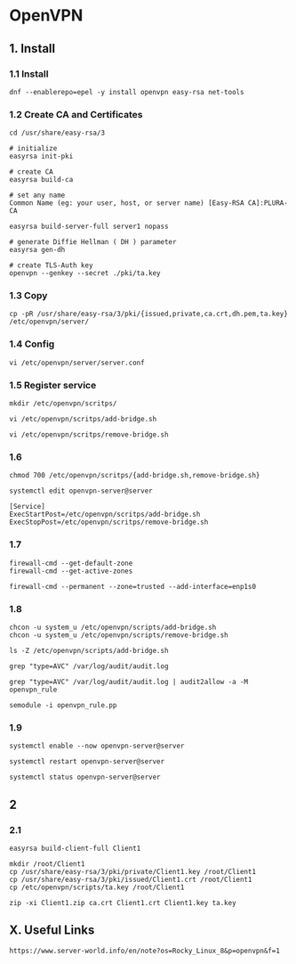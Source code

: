 # OpenVPN

## 1. Install

### 1.1 Install

    dnf --enablerepo=epel -y install openvpn easy-rsa net-tools
            
### 1.2 Create CA and Certificates
    
    cd /usr/share/easy-rsa/3
    
    # initialize
    easyrsa init-pki
    
    # create CA
    easyrsa build-ca
    
    # set any name
    Common Name (eg: your user, host, or server name) [Easy-RSA CA]:PLURA-CA
    
    easyrsa build-server-full server1 nopass

    # generate Diffie Hellman ( DH ) parameter
    easyrsa gen-dh
    
    # create TLS-Auth key
    openvpn --genkey --secret ./pki/ta.key


### 1.3 Copy

    cp -pR /usr/share/easy-rsa/3/pki/{issued,private,ca.crt,dh.pem,ta.key} /etc/openvpn/server/
       
### 1.4 Config

    vi /etc/openvpn/server/server.conf

### 1.5 Register service

    mkdir /etc/openvpn/scritps/
    
    vi /etc/openvpn/scritps/add-bridge.sh
    
    vi /etc/openvpn/scritps/remove-bridge.sh


### 1.6 

    chmod 700 /etc/openvpn/scritps/{add-bridge.sh,remove-bridge.sh}
    
    systemctl edit openvpn-server@server
    
    [Service]
    ExecStartPost=/etc/openvpn/scritps/add-bridge.sh
    ExecStopPost=/etc/openvpn/scritps/remove-bridge.sh

### 1.7

    firewall-cmd --get-default-zone
    firewall-cmd --get-active-zones
    
    firewall-cmd --permanent --zone=trusted --add-interface=enp1s0
    
### 1.8

    chcon -u system_u /etc/openvpn/scripts/add-bridge.sh
    chcon -u system_u /etc/openvpn/scripts/remove-bridge.sh
    
    ls -Z /etc/openvpn/scripts/add-bridge.sh
    
    grep "type=AVC" /var/log/audit/audit.log
    
    grep "type=AVC" /var/log/audit/audit.log | audit2allow -a -M openvpn_rule
    
    semodule -i openvpn_rule.pp
    
### 1.9

    systemctl enable --now openvpn-server@server
    
    systemctl restart openvpn-server@server
    
    systemctl status openvpn-server@server

## 2

### 2.1

    easyrsa build-client-full Client1
    
    mkdir /root/Client1
    cp /usr/share/easy-rsa/3/pki/private/Client1.key /root/Client1
    cp /usr/share/easy-rsa/3/pki/issued/Client1.crt /root/Client1
    cp /etc/openvpn/scripts/ta.key /root/Client1
    
    zip -xi Client1.zip ca.crt Client1.crt Client1.key ta.key

## X. Useful Links

    https://www.server-world.info/en/note?os=Rocky_Linux_8&p=openvpn&f=1
